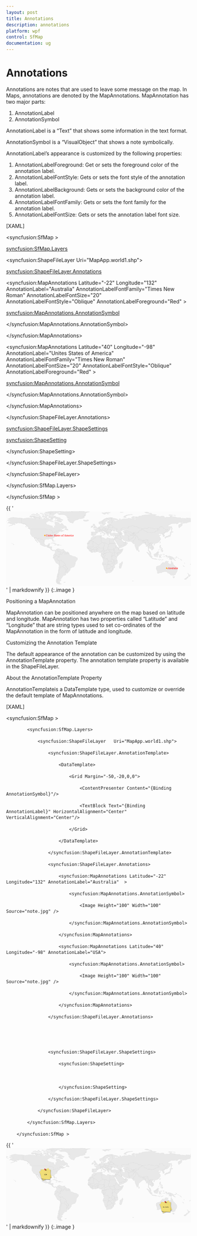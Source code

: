 ```yaml
---
layout: post
title: Annotations
description: annotations
platform: wpf
control: SfMap
documentation: ug
---
```


# Annotations

Annotations are notes that are used to leave some message on the map. In Maps, annotations are denoted by the MapAnnotations. MapAnnotation has two major parts:

1. AnnotationLabel
2. AnnotationSymbol

AnnotationLabel is a “Text” that shows some information in the text format. 

AnnotationSymbol is a “VisualObject” that shows a note symbolically.

AnnotationLabel’s appearance is customized by the following properties:

1. AnnotationLabelForeground: Get or sets the foreground color of the annotation label.
2. AnnotationLabelFontStyle: Gets or sets the font style of the annotation label.
3. AnnotationLabelBackground: Gets or sets the background color of the annotation label.
4. AnnotationLabelFontFamily: Gets or sets the font family for the annotation label.
5. AnnotationLabelFontSize: Gets or sets the annotation label font size.



[XAML]



<syncfusion:SfMap >         

<syncfusion:SfMap.Layers>

<syncfusion:ShapeFileLayer   Uri="MapApp.world1.shp">                    

<syncfusion:ShapeFileLayer.Annotations>

<syncfusion:MapAnnotations Latitude="-22" Longitude="132" AnnotationLabel="Australia" AnnotationLabelFontFamily="Times New Roman" AnnotationLabelFontSize="20" AnnotationLabelFontStyle="Oblique" AnnotationLabelForeground="Red" >

<syncfusion:MapAnnotations.AnnotationSymbol>

<Ellipse Fill="Orange" Height="10" Width="10">                                    

</Ellipse>

</syncfusion:MapAnnotations.AnnotationSymbol>

</syncfusion:MapAnnotations>

<syncfusion:MapAnnotations Latitude="40" Longitude="-98" AnnotationLabel="Unites States of America" AnnotationLabelFontFamily="Times New Roman" AnnotationLabelFontSize="20" AnnotationLabelFontStyle="Oblique" AnnotationLabelForeground="Red" >

<syncfusion:MapAnnotations.AnnotationSymbol>

<Ellipse Fill="Orange" Height="10" Width="10">

</Ellipse>

</syncfusion:MapAnnotations.AnnotationSymbol>

</syncfusion:MapAnnotations>

</syncfusion:ShapeFileLayer.Annotations>





<syncfusion:ShapeFileLayer.ShapeSettings>

<syncfusion:ShapeSetting>



</syncfusion:ShapeSetting>

</syncfusion:ShapeFileLayer.ShapeSettings>

</syncfusion:ShapeFileLayer>

</syncfusion:SfMap.Layers>

</syncfusion:SfMap >



{{ '![](Annotations_images/Annotations_img1.png)' | markdownify }}
{:.image }


Positioning a MapAnnotation

MapAnnotation can be positioned anywhere on the map based on latitude and longitude. MapAnnotation has two properties called “Latitude” and “Longitude” that are string types used to set co-ordinates of the MapAnnotation in the form of latitude and longitude. 

Customizing the Annotation Template

The default appearance of the annotation can be customized by using the AnnotationTemplate property. The annotation template property is available in the ShapeFileLayer.

About the AnnotationTemplate Property

AnnotationTemplateis a DataTemplate type, used to customize or override the default template of MapAnnotations.

[XAML]

<syncfusion:SfMap >

            <syncfusion:SfMap.Layers>

                <syncfusion:ShapeFileLayer   Uri="MapApp.world1.shp">

                    <syncfusion:ShapeFileLayer.AnnotationTemplate>

                        <DataTemplate>

                            <Grid Margin="-50,-20,0,0">

                                <ContentPresenter Content="{Binding AnnotationSymbol}"/>

                                <TextBlock Text="{Binding AnnotationLabel}" HorizontalAlignment="Center" VerticalAlignment="Center"/>

                            </Grid>

                        </DataTemplate>

                    </syncfusion:ShapeFileLayer.AnnotationTemplate>

                    <syncfusion:ShapeFileLayer.Annotations>

                        <syncfusion:MapAnnotations Latitude="-22" Longitude="132" AnnotationLabel="Australia"  >

                            <syncfusion:MapAnnotations.AnnotationSymbol>

                                <Image Height="100" Width="100" Source="note.jpg" />

                            </syncfusion:MapAnnotations.AnnotationSymbol>

                        </syncfusion:MapAnnotations>

                        <syncfusion:MapAnnotations Latitude="40" Longitude="-98" AnnotationLabel="USA">

                            <syncfusion:MapAnnotations.AnnotationSymbol>

                                <Image Height="100" Width="100" Source="note.jpg" />

                            </syncfusion:MapAnnotations.AnnotationSymbol>

                        </syncfusion:MapAnnotations>

                    </syncfusion:ShapeFileLayer.Annotations>





                    <syncfusion:ShapeFileLayer.ShapeSettings>

                        <syncfusion:ShapeSetting>



                        </syncfusion:ShapeSetting>

                    </syncfusion:ShapeFileLayer.ShapeSettings>

                </syncfusion:ShapeFileLayer>

            </syncfusion:SfMap.Layers>

        </syncfusion:SfMap >



{{ '![](Annotations_images/Annotations_img2.png)' | markdownify }}
{:.image }


